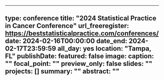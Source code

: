 
---
type: conference
title: "2024 Statistical Practice in Cancer Conference"
url_freeregister: https://beststatisticalpractice.com/conferences/
date: 2024-02-16T00:00:00
date_end: 2024-02-17T23:59:59
all_day: yes
location: "Tampa, FL"
publishDate:
featured: false
image:
  caption: ""
  focal_point: ""
  preview_only: false
slides: ""
projects: []
summary: ""
abstract: ""
---
